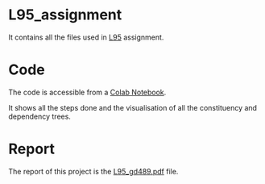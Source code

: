 # L95_assignment

It contains all the files used in [L95](https://www.cl.cam.ac.uk/teaching/2223/L95/) assignment.

# Code

The code is accessible from a [Colab Notebook](https://colab.research.google.com/drive/1FKp4hP_6hepxSLcpUgnJJq_JACxhQVSI?usp=sharing). 

It shows all the steps done and the visualisation of all the constituency and dependency trees.

# Report 

The report of this project is the [L95_gd489.pdf](L95_gd489.pdf) file.
